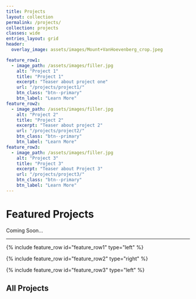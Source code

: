 ```yaml
---
title: Projects
layout: collection
permalink: /projects/
collection: projects
classes: wide
entries_layout: grid
header: 
  overlay_image: assets/images/Mount+VanHoevenberg_crop.jpeg

feature_row1:
  - image_path: /assets/images/filler.jpg
    alt: "Project 1"
    title: "Project 1"
    excerpt: "Teaser about project one"
    url: "/projects/project1/"
    btn_class: "btn--primary"
    btn_label: "Learn More"
feature_row2:
  - image_path: /assets/images/filler.jpg
    alt: "Project 2"
    title: "Project 2"
    excerpt: "Teaser about project 2"
    url: "/projects/project2/"
    btn_class: "btn--primary"
    btn_label: "Learn More"
feature_row3:
  - image_path: /assets/images/filler.jpg
    alt: "Project 3"
    title: "Project 3"
    excerpt: "Teaser about Project 3"
    url: "/projects/project3/"
    btn_class: "btn--primary"
    btn_label: "Learn More"
---
```


<h1>Featured Projects</h1>
Coming Soon...
<hr>
{% include feature_row id="feature_row1" type="left" %}

{% include feature_row id="feature_row2" type="right" %}

{% include feature_row id="feature_row3" type="left" %}

<h2>All Projects</h2>


